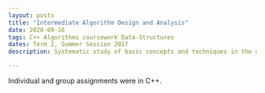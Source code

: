 ```yaml
---
layout: posts
title: "Intermediate Algorithm Design and Analysis"
date: 2020-09-16
tags: C++ Algorithms coursework Data-Structures
dates: Term 2, Summer Session 2017
description: Systematic study of basic concepts and techniques in the design and analysis of algorithms, illustrated from various problem areas. Topics include models of computation; choice of data structures; graph-theoretic, algebraic, and text processing algorithms.

---
```

Individual and group assignments were in C++.